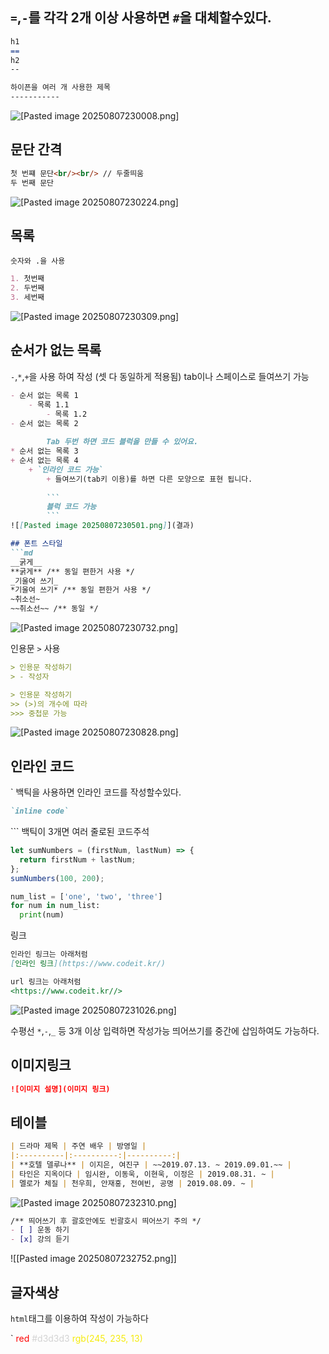 ## `=`,`-`를 각각 2개 이상 사용하면 `#`을 대체할수있다.

```markdown
h1
==
h2
--

하이픈을 여러 개 사용한 제목
-----------
```
![[Pasted image 20250807230008.png]](결과)

## 문단 간격
```markdown
첫 번쨰 문단<br/><br/> // 두줄띄움
두 번째 문단
```
![[Pasted image 20250807230224.png]](결과)

## 목록
`숫자와 .을 사용`
```markdown
1. 첫번째
2. 두번째
3. 세번째
```
![[Pasted image 20250807230309.png]](결과)

## 순서가 없는 목록
`-`,`*`,`+`을 사용 하여 작성 (셋 다 동일하게 적용됨)
tab이나 스페이스로 들여쓰기 가능
```Markdown
- 순서 없는 목록 1
    - 목록 1.1
        - 목록 1.2
- 순서 없는 목록 2
        
        Tab 두번 하면 코드 블럭을 만들 수 있어요.
* 순서 없는 목록 3
+ 순서 없는 목록 4
    + `인라인 코드 가능`
        + 들여쓰기(tab키 이용)를 하면 다른 모양으로 표현 됩니다.
        
        ```　
        블럭 코드 가능
        ```
![[Pasted image 20250807230501.png]](결과)

## 폰트 스타일
```md
__굵게__
**굵게** /** 동일 편한거 사용 */
_기울여 쓰기_
*기울여 쓰기* /** 동일 편한거 사용 */
~취소선~
~~취소선~~ /** 동일 */
```
![[Pasted image 20250807230732.png]](결과)

인용문 `>` 사용
```markdown
> 인용문 작성하기
> - 작성자

> 인용문 작성하기
>> (>)의 개수에 따라
>>> 중첩문 가능
```
![[Pasted image 20250807230828.png]](결과)

## 인라인 코드
\` 백틱을 사용하면 인라인 코드를 작성할수있다.
```md
`inline code`
```
\`\`\` 백틱이 3개면 여러 줄로된 코드주석
```javascript
let sumNumbers = (firstNum, lastNum) => {
  return firstNum + lastNum;
};
sumNumbers(100, 200);
```
```python
num_list = ['one', 'two', 'three']
for num in num_list:
  print(num) 
```

링크
```md
인라인 링크는 아래처럼
[인라인 링크](https://www.codeit.kr/)

url 링크는 아래처럼
<https://www.codeit.kr//>

```
![[Pasted image 20250807231026.png]](결과)

수평선
`*`,`-`,`_` 등 3개 이상 입력하면 작성가능
띄어쓰기를 중간에 삽임하여도 가능하다.

## 이미지링크
```md
![이미지 설명](이미지 링크)
```

## 테이블
```markdown
| 드라마 제목 | 주연 배우 | 방영일 |
|:----------|:----------:|----------:|
| **호텔 델루나** | 이지은, 여진구 | ~~2019.07.13. ~ 2019.09.01.~~ |
| 타인은 지옥이다 | 임시완, 이동욱, 이현욱, 이정은 | 2019.08.31. ~ |
| 멜로가 체질 | 천우희, 안재홍, 전여빈, 공명 | 2019.08.09. ~ |

```
![[Pasted image 20250807232310.png]](결과)
```md
/** 띄어쓰기 후 괄호안에도 빈괄호시 띄어쓰기 주의 */
- [ ] 운동 하기
- [x] 강의 듣기
```
![[Pasted image 20250807232752.png]]

## 글자색상
`html`태그를 이용하여 작성이 가능하다

`
<span style="color:red">red</span>
<span style="color:#d3d3d3">#d3d3d3</span>
<span style="color:rgb(245, 235, 13)">rgb(245, 235, 13)</span>



